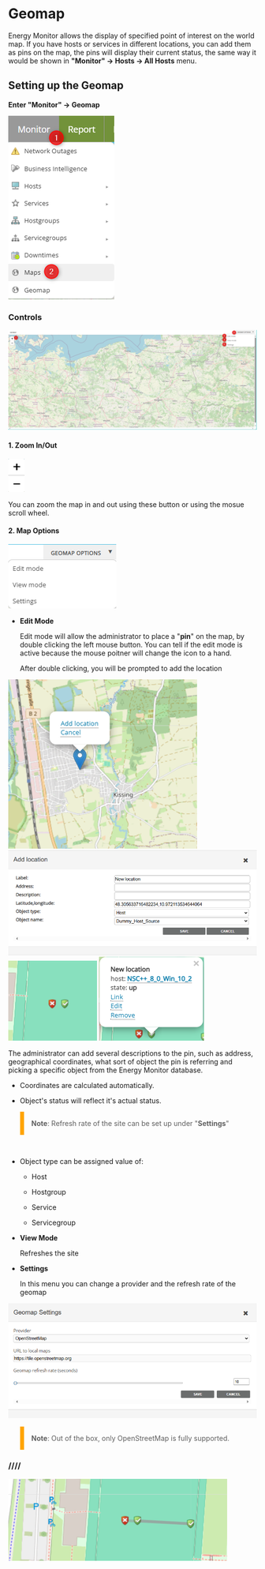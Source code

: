 # Geomap

Energy Monitor allows the display of specified point of interest on the world map. If you have hosts or services in different locations, you can add them as pins on the map, the pins will display their current status, the same way it would be shown in **"Monitor" -> Hosts -> All Hosts** menu. 

## Setting up the Geomap

**Enter "Monitor" -> Geomap**

![Plugins](/media/05_00_14_01_Geomap.png)

### Controls

![Plugins](/media/05_00_14_02_Geomap.png)

#### 1. Zoom In/Out

![Plugins](/media/05_00_14_03_Geomap.png)

You can zoom the map in and out using these button or using the mosue scroll wheel.

#### 2. Map Options

![Plugins](/media/05_00_14_04_Geomap.png)

- **Edit Mode**

    Edit mode will allow the administrator to place a "**pin**" on the map, by double clicking the left mouse button. You can tell if the edit mode is active because the mouse poitner will change the icon to a hand. 

    After double clicking, you will be prompted to add the location

![Plugins](/media/05_00_14_05_Geomap.png)
![Plugins](/media/05_00_14_06_Geomap.png)
![Plugins](/media/05_00_14_07_Geomap.png)
![Plugins](/media/05_00_14_08_Geomap.png)

The administrator can add several descriptions to the pin, such as address, geographical coordinates, what sort of object the pin is referring and picking a specific object from the Energy Monitor database.

- Coordinates are calculated automatically.

- Object's status will reflect it's actual status. 

<blockquote style="border-left: 8px solid orange; padding: 15px;"> <b>Note</b>: 
Refresh rate of the site can be set up under "<strong>Settings</strong>"
</blockquote>
<br>

- Object type can be assigned value of:

    - Host

    - Hostgroup

    - Service 

    - Servicegroup


- **View Mode**

    Refreshes the site

- **Settings**

    In this menu you can change a  provider and the refresh rate of the geomap

![Plugins](/media/05_00_14_09_Geomap.png)

<blockquote style="border-left: 8px solid orange; padding: 15px;"> <b>Note</b>: 
Out of the box, only OpenStreetMap is fully supported.
</blockquote>

### ////






![Plugins](/media/05_00_14_10_Geomap.png)
